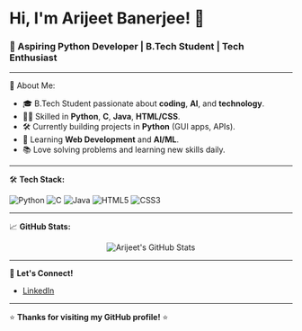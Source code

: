# Hi, I'm Arijeet Banerjee! 👋

### 🚀 Aspiring Python Developer | B.Tech Student | Tech Enthusiast

---

🌟 About Me:
- 🎓 B.Tech Student passionate about **coding**, **AI**, and **technology**.
- 👨‍💻 Skilled in **Python**, **C**, **Java**, **HTML/CSS**.
- 🛠️ Currently building projects in **Python** (GUI apps, APIs).
- 🌱 Learning **Web Development** and **AI/ML**.
- 📚 Love solving problems and learning new skills daily.

---

🛠️ **Tech Stack:**

![Python](https://img.shields.io/badge/Python-3776AB?style=for-the-badge&logo=python&logoColor=white)
![C](https://img.shields.io/badge/C-00599C?style=for-the-badge&logo=c&logoColor=white)
![Java](https://img.shields.io/badge/Java-ED8B00?style=for-the-badge&logo=java&logoColor=white)
![HTML5](https://img.shields.io/badge/HTML5-E34F26?style=for-the-badge&logo=html5&logoColor=white)
![CSS3](https://img.shields.io/badge/CSS3-1572B6?style=for-the-badge&logo=css3&logoColor=white)

---

📈 **GitHub Stats:**

<p align="center">
  <img src="https://github-readme-stats.vercel.app/api?username=Arijeet-B106&show_icons=true&theme=tokyonight" alt="Arijeet's GitHub Stats" />
</p>

---

💬 **Let's Connect!**
- [LinkedIn](linkedin.com/in/arijeet-banerjee-28325b31a) 


---

⭐ **Thanks for visiting my GitHub profile!** ⭐

